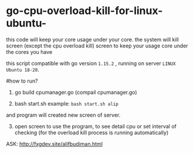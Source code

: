 # go-cpu-overload-kill-for-linux-ubuntu-
this code will keep your core usage under your core. the system will kill screen (except the cpu overload kill) screen to keep your usage core under the cores you have

this script compatible with go version `1.15.2` , running on server `LINUX Ubuntu 18-20`.

#how to run?

1. go build cpumanager.go (compail cpumanager.go)

2. bash start.sh <query>
   example: `bash start.sh alip`

and program will created new screen of server.

3. open screen to use the program, to see detail cpu or set interval of checking (for the overload kill process is running automatically)


ASK:
http://fxgdev.site/alifbudiman.html
